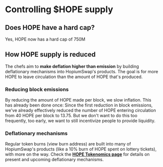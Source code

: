 # Controlling $HOPE supply

## Does HOPE have a hard cap?

Yes, HOPE now has a hard cap of 750M&#x20;

## How HOPE supply is reduced

The chefs aim to **make deflation higher than emission** by building deflationary mechanisms into HopiumSwap's products. The goal is for more HOPE to leave circulation than the amount of HOPE that's produced.

### Reducing block emissions

By reducing the amount of HOPE made per block, we slow inflation. This has already been done once: Since the first reduction in block emissions, we've already effectively reduced the number of HOPE entering circulation from 40 HOPE per block to 13.75. But we don't want to do this too frequently, too early, we want to still incentivize people to provide liquidity.

### Deflationary mechanisms

Regular token burns (view burn address) are built into many of HopiumSwap's products (like a 10% burn of HOPE spent on lottery tickets), with more on the way. Check the [**HOPE Tokenomics page**](https://docs.hopiumswap.info/product-docs/tokenomics/hope/cake-tokenomics) for details on present and upcoming deflationary mechanisms.
